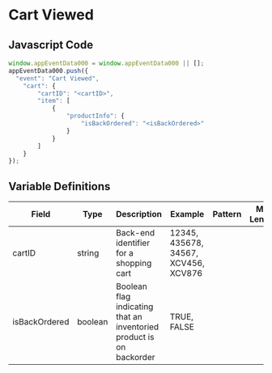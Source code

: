 # Cart Viewed

### 

## Javascript Code
```js
window.appEventData000 = window.appEventData000 || [];
appEventData000.push({
  "event": "Cart Viewed",
    "cart": {
        "cartID": "<cartID>",
        "item": [
            {
                "productInfo": {
                    "isBackOrdered": "<isBackOrdered>"
                }
            }
        ]
    }
});
```

## Variable Definitions

|Field|Type|Description|Example|Pattern|Min Length|Max Length|Minimum|Maximum|Multiple Of|
| --- | --- | --- | --- | --- | --- | --- | --- | --- | --- |
|cartID|string|Back-end identifier for a shopping cart|12345, 435678, 34567, XCV456, XCV876|||||||
|isBackOrdered|boolean|Boolean flag indicating that an inventoried product is on backorder|TRUE, FALSE|||||||
